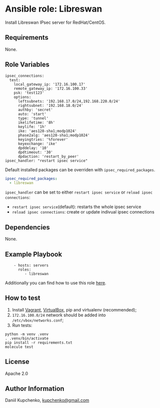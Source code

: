 Ansible role: Libreswan
=========

Install Libreswan IPsec server for RedHat/CentOS.

Requirements
------------

None.

Role Variables
--------------

```
ipsec_connections:
  test:
    local_gateway_ip: '172.16.100.17'
    remote_gateway_ip: '172.16.100.33'
    psk: 'test123'
    options:
      leftsubnets: '192.168.17.0/24,192.168.220.0/24'
      rightsubnet: '192.168.18.0/24'
      authby: 'secret'
      auto: 'start'
      type: 'tunnel'
      ikelifetime: '8h'
      keylife: '1h'
      ike: 'aes128-sha1;modp1024'
      phase2alg: 'aes128-sha1;modp1024'
      keyingtries: '%forever'
      keyexchange: 'ike'
      dpddelay: '10'
      dpdtimeout: '30'
      dpdaction: 'restart_by_peer'
ipsec_handler: "restart ipsec service"
```

Default installed packages can be overriden with `ipsec_required_packages`.

```yaml
ipsec_required_packages:
  - libreswan
```

`ipsec_handler` can be set to either `restart ipsec service` or `reload ipsec connections`:

* `restart ipsec service`(default): restarts the whole ipsec service
* `reload ipsec connections`: create or update indivual ipsec connections

Dependencies
------------

None.

Example Playbook
----------------

```
    - hosts: servers
      roles:
         - libreswan
```

Additionally you can find how to use this role [here](https://github.com/oukooveu/cloud-gateway/blob/master/tests/playbook.yaml).

How to test
-----------
1. Install [Vagrant](https://www.vagrantup.com), [VirtualBox](https://www.virtualbox.org/wiki/Downloads), pip and virtualenv (recommended);
1. `172.16.100.0/24` network should be added into `/etc/vbox/networks.conf`;
1. Run tests:
```
python -m venv .venv
. .venv/bin/activate
pip install -r requirements.txt
molecule test
```

License
-------

Apache 2.0

Author Information
------------------

Daniil Kupchenko, kupchenko@gmail.com
